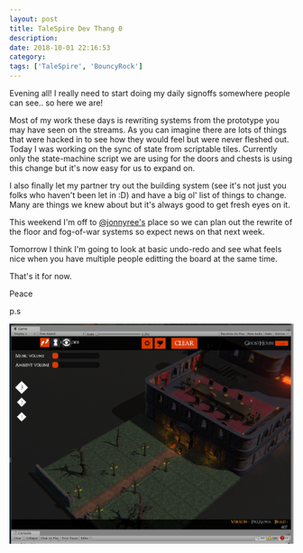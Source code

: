 ```yaml
---
layout: post
title: TaleSpire Dev Thang 0
description:
date: 2018-10-01 22:16:53
category:
tags: ['TaleSpire', 'BouncyRock']
---
```


Evening all! I really need to start doing my daily signoffs somewhere people can see.. so here we are!

Most of my work these days is rewriting systems from the prototype you may have seen on the streams. As you can imagine there are lots of things that were hacked in to see how they would feel but were never fleshed out. Today I was working on the sync of state from scriptable tiles. Currently only the state-machine script we are using for the doors and chests is using this change but it's now easy for us to expand on.

I also finally let my partner try out the building system (see it's not just you folks who haven't been let in :D) and have a big ol' list of things to change. Many are things we knew about but it's always good to get fresh eyes on it.

This weekend I'm off to [@jonnyree's](https://twitter.com/jonnyree?lang=en) place so we can plan out the rewrite of the floor and fog-of-war systems so expect news on that next week.

Tomorrow I think I'm going to look at basic undo-redo and see what feels nice when you have multiple people editting the board at the same time.

That's it for now.

Peace

p.s

![ghost house!](/assets/images/ghosthouse.png)
